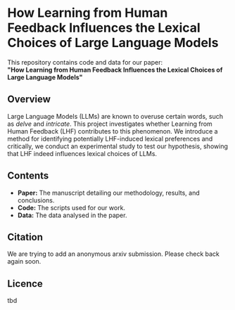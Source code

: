 # How Learning from Human Feedback Influences the Lexical Choices of Large Language Models

This repository contains code and data for our paper:  
**"How Learning from Human Feedback Influences the Lexical Choices of Large Language Models"**

## Overview
Large Language Models (LLMs) are known to overuse certain words, such as *delve* and *intricate*. This project investigates whether Learning from Human Feedback (LHF) contributes to this phenomenon. We introduce a method for identifying potentially LHF-induced lexical preferences and critically, we conduct an experimental study to test our hypothesis, showing that LHF indeed influences lexical choices of LLMs.

## Contents
- **Paper:** The manuscript detailing our methodology, results, and conclusions.
- **Code:** The scripts used for our work.
- **Data:** The data analysed in the paper.

## Citation
We are trying to add an anonymous arxiv submission. Please check back again soon. 

## Licence
tbd
